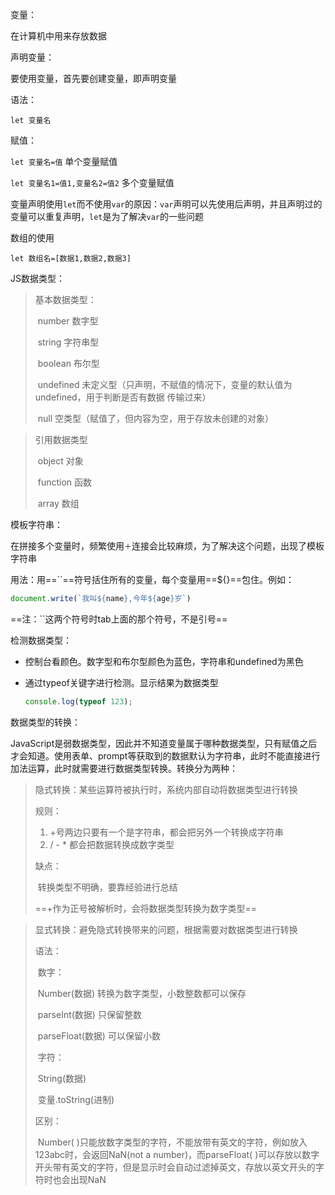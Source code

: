变量：

在计算机中用来存放数据

声明变量：

要使用变量，首先要创建变量，即声明变量

语法：

`let 变量名`

赋值：

`let 变量名=值`							单个变量赋值

`let 变量名1=值1,变量名2=值2`	 多个变量赋值

变量声明使用`let`而不使用`var`的原因：`var`声明可以先使用后声明，并且声明过的变量可以重复声明，`let`是为了解决`var`的一些问题

数组的使用

`let 数组名=[数据1,数据2,数据3]`

JS数据类型：

> 基本数据类型：
>
> ​		number		数字型
>
> ​		string			字符串型
>
> ​		boolean		布尔型
>
> ​		undefined	 未定义型（只声明，不赋值的情况下，变量的默认值为undefined，用于判断是否有数据		传输过来）
>
> ​		null				空类型（赋值了，但内容为空，用于存放未创建的对象）

> 引用数据类型
>
> ​		object			对象
>
> ​		function		函数
>
> ​		array			 数组

模板字符串：

在拼接多个变量时，频繁使用`＋`连接会比较麻烦，为了解决这个问题，出现了模板字符串

用法：用==``==符号括住所有的变量，每个变量用==${}==包住。例如：

```JavaScript
document.write(`我叫${name},今年${age}岁`)
```

==注：``这两个符号时tab上面的那个符号，不是引号==

检测数据类型：

- 控制台看颜色。数字型和布尔型颜色为蓝色，字符串和undefined为黑色

- 通过typeof关键字进行检测。显示结果为数据类型

  ```javascript
  console.log(typeof 123);
  ```

数据类型的转换：

JavaScript是弱数据类型，因此并不知道变量属于哪种数据类型，只有赋值之后才会知道。使用表单、prompt等获取到的数据默认为字符串，此时不能直接进行加法运算，此时就需要进行数据类型转换。转换分为两种：

> 隐式转换：某些运算符被执行时，系统内部自动将数据类型进行转换
>
> 规则：
>
> 1. +号两边只要有一个是字符串，都会把另外一个转换成字符串
> 2. / - * 都会把数据转换成数字类型
>
> 缺点：
>
> ​	转换类型不明确，要靠经验进行总结
>
> ==+作为正号被解析时，会将数据类型转换为数字类型==

> 显式转换：避免隐式转换带来的问题，根据需要对数据类型进行转换
>
> 语法：
>
> ​	数字：
>
> ​	Number(数据)		转换为数字类型，小数整数都可以保存
>
> ​	parseInt(数据)		只保留整数
>
> ​	parseFloat(数据)	可以保留小数
>
> ​	字符：
>
> ​	String(数据)
>
> ​	变量.toString(进制)
>
> 区别：
>
> ​		Number( )只能放数字类型的字符，不能放带有英文的字符，例如放入123abc时，会返回NaN(not a number)，而parseFloat( )可以存放以数字开头带有英文的字符，但是显示时会自动过滤掉英文，存放以英文开头的字符时也会出现NaN